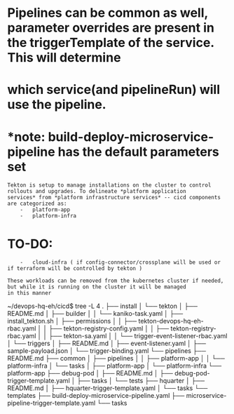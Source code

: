 # Pipelines can be common as well, parameter overrides are present in the triggerTemplate of the service. This will determine
# which service(and pipelineRun) will use the pipeline.

# *note: build-deploy-microservice-pipeline has the default parameters set

    Tekton is setup to manage installations on the cluster to control rollouts and upgrades. To delineate *platform application 
    services* from *platform infrastructure services* -- cicd components are categorized as:
        -   platform-app
        -   platform-infra
# TO-DO:
        -   cloud-infra ( if config-connector/crossplane will be used or if terraform will be controlled by tekton )

    These workloads can be removed from the kubernetes cluster if needed, but while it is running on the cluster it will be managed
    in this manner

~/devops-hq-eh/cicd$ tree -L 4
.
├── install
│   └── tekton
│       ├── README.md
│       ├── builder
│       │   └── kaniko-task.yaml
│       ├── install_tekton.sh
│       ├── permissions
│       │   ├── tekton-devops-hq-eh-rbac.yaml
│       │   ├── tekton-registry-config.yaml
│       │   ├── tekton-registry-rbac.yaml
│       │   ├── tekton-sa.yaml
│       │   └── trigger-event-listener-rbac.yaml
│       └── triggers
│           ├── README.md
│           ├── event-listener.yaml
│           ├── sample-payload.json
│           └── trigger-binding.yaml
└── pipelines
    ├── README.md
    ├── common
    │   ├── pipelines
    │   │   ├── platform-app
    │   │   └── platform-infra
    │   └── tasks
    │       ├── platform-app
    │       └── platform-infra
    └── platform-app
        ├── debug-pod
        │   ├── README.md
        │   ├── debug-pod-trigger-template.yaml
        │   ├── tasks
        │   └── tests
        ├── hquarter
        │   ├── README.md
        │   ├── hquarter-trigger-template.yaml
        │   └── tasks
        └── templates
            ├── build-deploy-microservice-pipeline.yaml
            ├── microservice-pipeline-trigger-template.yaml
            └── tasks